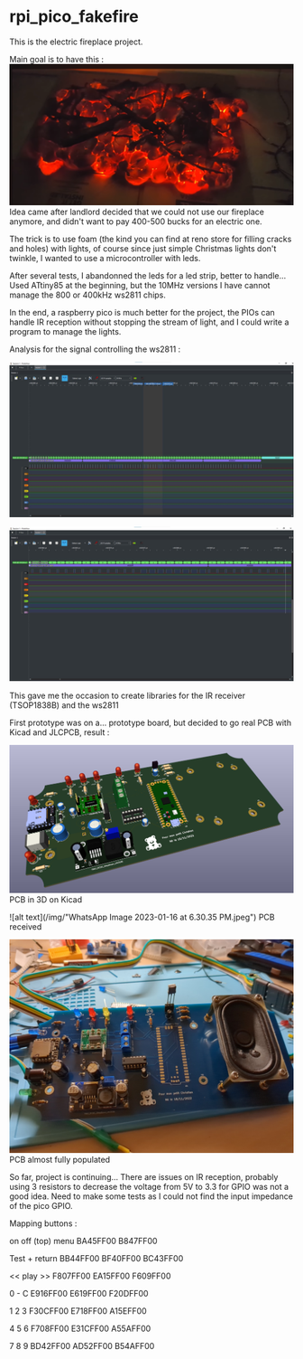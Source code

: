# rpi_pico_fakefire

This is the electric fireplace project.

Main goal is to have this :
![alt text](/img/fire.png)
Idea came after landlord decided that we could not use our fireplace anymore, and didn't want to pay 400-500 bucks for an electric one.

The trick is to use foam (the kind you can find at reno store for filling cracks and holes) with lights, of course since just simple Christmas lights don't twinkle, I wanted to use a microcontroller with leds.

After several tests, I abandonned the leds for a led strip, better to handle... 
Used ATtiny85 at the beginning, but the 10MHz versions I have cannot manage the 800 or 400kHz ws2811 chips.

In the end, a raspberry pico is much better for the project, the PIOs can handle IR reception without stopping the stream of light, and I could write a program to manage the lights.


Analysis for the signal controlling the ws2811 :

![alt text](/img/analyze.jpg)

![alt text](/img/analyze2.jpg)

This gave me the occasion to create libraries for the IR receiver (TSOP1838B) and the ws2811


First prototype was on a... prototype board, but decided to go real PCB with Kicad and JLCPCB, result :

![alt text](/img/ff_pcb_3d.png)
PCB in 3D on Kicad


![alt text](/img/"WhatsApp Image 2023-01-16 at 6.30.35 PM.jpeg")
PCB received


![alt text](/img/IMG_20230127_171639_069.jpg)
PCB almost fully populated

So far, project is continuing... There are issues on IR reception, probably using 3 resistors to decrease the voltage from 5V to 3.3 for GPIO was not a good idea.
Need to make some tests as I could not find the input impedance of the pico GPIO.



Mapping buttons : 

on off (top)                    menu
BA45FF00                        B847FF00

Test            +               return
BB44FF00        BF40FF00        BC43FF00

<<              play            >>
F807FF00        EA15FF00        F609FF00

0               -               C
E916FF00        E619FF00        F20DFF00

1               2               3
F30CFF00        E718FF00        A15EFF00

4               5               6
F708FF00        E31CFF00        A55AFF00

7               8               9
BD42FF00        AD52FF00        B54AFF00

